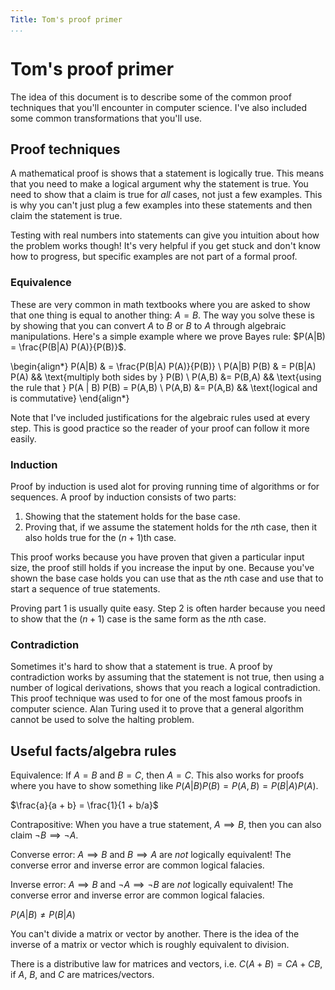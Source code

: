 ```yaml
---
Title: Tom's proof primer
...
```


# Tom's proof primer

The idea of this document is to describe some of the common proof techniques 
that you'll encounter in computer science. I've also included some common 
transformations that you'll use.

## Proof techniques

A mathematical proof is shows that a statement is logically true. This means
that you need to make a logical argument why the statement is true. You need
to show that a claim is true for *all* cases, not just a few examples. This is
why you can't just plug a few examples into these statements and then claim 
the statement is true. 

Testing with real numbers into statements can give you intuition about how the
problem works though! It's very helpful if you get stuck and don't know how
to progress, but specific examples are not part of a formal proof.

### Equivalence

These are very common in math textbooks where you are asked to show that one
thing is equal to another thing: $A = B$. The way you solve these is by showing
that you can convert $A$ to $B$ or $B$ to $A$ through algebraic manipulations.
Here's a simple example where we prove Bayes rule: $P(A|B) = \frac{P(B|A) P(A)}{P(B)}$.

\begin{align*}
  P(A|B) & = \frac{P(B|A) P(A)}{P(B)} \\
  P(A|B) P(B) & = P(B|A) P(A) && \text{multiply both sides by } P(B) \\
  P(A,B) &= P(B,A) && \text{using the rule that } P(A | B) P(B) = P(A,B) \\
  P(A,B) &= P(A,B) && \text{logical and is commutative}
\end{align*}

Note that I've included justifications for the algebraic rules used at every
step. This is good practice so the reader of your proof can follow it more
easily.

### Induction

Proof by induction is used alot for proving running time of algorithms or for
sequences. A proof by induction consists of two parts:

1. Showing that the statement holds for the base case. 
2. Proving that, if we assume the statement holds for the $n$th case, then it
   also holds true for the $(n+1)$th case.

This proof works because you have proven that given a particular input size,
the proof still holds if you increase the input by one. Because you've shown
the base case holds you can use that as the $n$th case and use that to start
a sequence of true statements.

Proving part 1 is usually quite easy. Step 2 is often harder because you need
to show that the $(n+1)$ case is the same form as the $n$th case.

### Contradiction

Sometimes it's hard to show that a statement is true. A proof by contradiction
works by assuming that the statement is not true, then using a number of
logical derivations, shows that you reach a logical contradiction. This proof
technique was used to for one of the most famous proofs in computer science.
Alan Turing used it to prove that a general algorithm cannot be used to solve
the halting problem.

## Useful facts/algebra rules

Equivalence: If $A = B$ and $B = C$, then $A = C$. This also works for proofs
where you have to show something like $P(A | B) P(B) = P(A,B) = P(B | A) P(A)$.

$\frac{a}{a + b} = \frac{1}{1 + b/a}$

Contrapositive: When you have a true statement, $A \implies B$, then you
can also claim $\neg B \implies \neg A$.

Converse error: $A \implies B$ and $B \implies A$ are *not* logically
equivalent!  The converse error and inverse error are common logical falacies.

Inverse error: $A \implies B$ and $\neg A \implies \neg B$ are *not*
logically equivalent!  The converse error and inverse error are common logical
falacies.

$P(A | B) \neq P(B | A)$

You can't divide a matrix or vector by another. There is the idea of the 
inverse of a matrix or vector which is roughly equivalent to division. 

There is a distributive law for matrices and vectors, i.e. $C(A + B) = CA + CB$,
if $A$, $B$, and $C$ are matrices/vectors.


